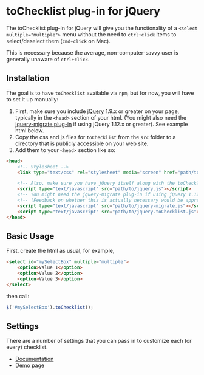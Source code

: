 # toChecklist plug-in for jQuery

The toChecklist plug-in for jQuery will give you the functionality of a `<select multiple="multiple">` menu without the need to `ctrl+click` items to select/deselect them (`cmd+click` on Mac).

This is necessary because the average, non-computer-savvy user is generally unaware of `ctrl+click`.



## Installation

The goal is to have `toChecklist` available via `npm`, but for now, you will have to set it up manually:

1.  First, make sure you include [jQuery](http://jquery.com) 1.9.x or greater on your page, typically in the `<head>` section of your html. (You might also need the [jquery-migrate plug-in](https://github.com/jquery/jquery-migrate) if using jQuery 1.12.x or greater). See example html below.
2.  Copy the css and js files for `toChecklist` from the `src` folder to a directory that is publicly accessible on your web site.
3.  Add them to your `<head>` section like so:


```html
<head>
	<!-- Stylesheet -->
	<link type="text/css" rel="stylesheet" media="screen" href="path/to/jquery.toChecklist.css" />

	<!-- Also, make sure you have jQuery itself along with the toChecklist plug-in -->
	<script type="text/javascript" src="path/to/jquery.js"></script>
	<!-- You might need the jquery-migrate plug-in if using jQuery 1.12.x or later -->
	<!-- (Feedback on whether this is actually necessary would be appreciated! -->
	<script type="text/javascript" src="path/to/jquery-migrate.js"></script>
	<script type="text/javascript" src="path/to/jquery.toChecklist.js"></script>
</head>
```


## Basic Usage

First, create the html as usual, for example,



```html
<select id="mySelectBox" multiple="multiple">
	<option>Value 1</option>
	<option>Value 2</option>
	<option>Value 3</option>
</select>
```


then call:



```js
$('#mySelectBox').toChecklist();
```


## Settings

There are a number of settings that you can pass in to customize each (or every) checklist.

* [Documentation](https://github.com/shorlbeck/tochecklist/wiki)
* [Demo page](http://scotthorlbeck.com/code/tochecklist)


